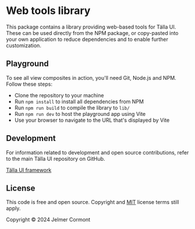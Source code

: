# Web tools library

This package contains a library providing web-based tools for Tälla UI. These can be used directly from the NPM package, or copy-pasted into your own application to reduce dependencies and to enable further customization.

## Playground

To see all view composites in action, you'll need Git, Node.js and NPM. Follow these steps:

- Clone the repository to your machine
- Run `npm install` to install all dependencies from NPM
- Run `npm run build` to compile the library to `lib/`
- Run `npm run dev` to host the playground app using Vite
- Use your browser to navigate to the URL that's displayed by Vite

## Development

For information related to development and open source contributions, refer to the main Tälla UI repository on GitHub.

[Tälla UI framework](https://github.com/talla-ui/talla)

## License

This code is free and open source. Copyright and [MIT](https://opensource.org/licenses/MIT) license terms still apply.

Copyright &copy; 2024 Jelmer Cormont
